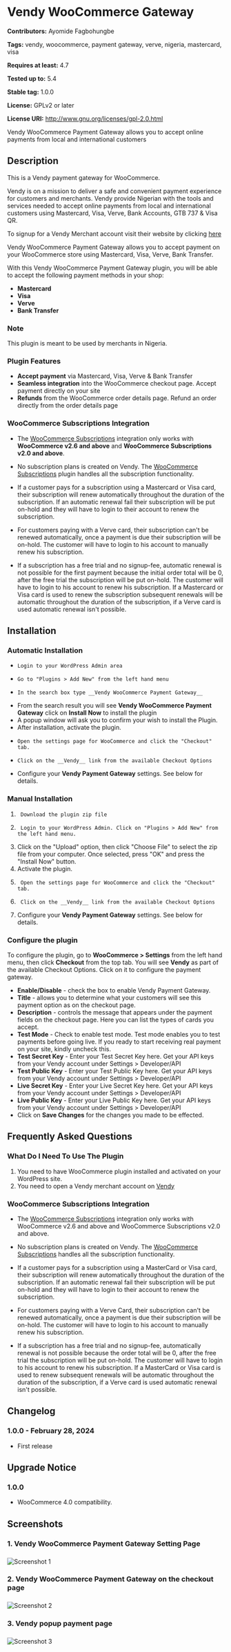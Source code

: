 # Vendy WooCommerce Gateway

**Contributors:** Ayomide Fagbohungbe

**Tags:** vendy, woocommerce, payment gateway, verve, nigeria, mastercard, visa

**Requires at least:** 4.7

**Tested up to:** 5.4

**Stable tag:** 1.0.0

**License:** GPLv2 or later

**License URI:** http://www.gnu.org/licenses/gpl-2.0.html

Vendy WooCommerce Payment Gateway allows you to accept online payments from local and international customers

## Description

This is a Vendy payment gateway for WooCommerce.

Vendy is on a mission to deliver a safe and convenient payment experience for customers and merchants. Vendy provide Nigerian with the tools and services needed to accept online payments from local and international customers using Mastercard, Visa, Verve, Bank Accounts, GTB 737 & Visa QR.

To signup for a Vendy Merchant account visit their website by clicking [here](https://myvendy.com)

Vendy WooCommerce Payment Gateway allows you to accept payment on your WooCommerce store using Mastercard, Visa, Verve, Bank Transfer.

With this Vendy WooCommerce Payment Gateway plugin, you will be able to accept the following payment methods in your shop:

- **Mastercard**
- **Visa**
- **Verve**
- **Bank Transfer**

### Note

This plugin is meant to be used by merchants in Nigeria.

### Plugin Features

- **Accept payment** via Mastercard, Visa, Verve & Bank Transfer
- **Seamless integration** into the WooCommerce checkout page. Accept payment directly on your site
- **Refunds** from the WooCommerce order details page. Refund an order directly from the order details page

### WooCommerce Subscriptions Integration

- The [WooCommerce Subscriptions](https://woocommerce.com/products/woocommerce-subscriptions/) integration only works with **WooCommerce v2.6 and above** and **WooCommerce Subscriptions v2.0 and above**.

- No subscription plans is created on Vendy. The [WooCommerce Subscriptions](https://woocommerce.com/products/woocommerce-subscriptions/) plugin handles all the subscription functionality.

- If a customer pays for a subscription using a Mastercard or Visa card, their subscription will renew automatically throughout the duration of the subscription. If an automatic renewal fail their subscription will be put on-hold and they will have to login to their account to renew the subscription.

- For customers paying with a Verve card, their subscription can't be renewed automatically, once a payment is due their subscription will be on-hold. The customer will have to login to his account to manually renew his subscription.

- If a subscription has a free trial and no signup-fee, automatic renewal is not possible for the first payment because the initial order total will be 0, after the free trial the subscription will be put on-hold. The customer will have to login to his account to renew his subscription. If a Mastercard or Visa card is used to renew the subscription subsequent renewals will be automatic throughout the duration of the subscription, if a Verve card is used automatic renewal isn't possible.

## Installation

### Automatic Installation

-     Login to your WordPress Admin area
-     Go to "Plugins > Add New" from the left hand menu
-     In the search box type __Vendy WooCommerce Payment Gateway__
- From the search result you will see **Vendy WooCommerce Payment Gateway** click on **Install Now** to install the plugin
- A popup window will ask you to confirm your wish to install the Plugin.
- After installation, activate the plugin.
-     Open the settings page for WooCommerce and click the "Checkout" tab.
-     Click on the __Vendy__ link from the available Checkout Options
- Configure your **Vendy Payment Gateway** settings. See below for details.

### Manual Installation

1.      Download the plugin zip file
2.      Login to your WordPress Admin. Click on "Plugins > Add New" from the left hand menu.
3.  Click on the "Upload" option, then click "Choose File" to select the zip file from your computer. Once selected, press "OK" and press the "Install Now" button.
4.  Activate the plugin.
5.      Open the settings page for WooCommerce and click the "Checkout" tab.
6.      Click on the __Vendy__ link from the available Checkout Options
7.  Configure your **Vendy Payment Gateway** settings. See below for details.

### Configure the plugin

To configure the plugin, go to **WooCommerce > Settings** from the left hand menu, then click **Checkout** from the top tab. You will see **Vendy** as part of the available Checkout Options. Click on it to configure the payment gateway.

- **Enable/Disable** - check the box to enable Vendy Payment Gateway.
- **Title** - allows you to determine what your customers will see this payment option as on the checkout page.
- **Description** - controls the message that appears under the payment fields on the checkout page. Here you can list the types of cards you accept.
- **Test Mode** - Check to enable test mode. Test mode enables you to test payments before going live. If you ready to start receiving real payment on your site, kindly uncheck this.
- **Test Secret Key** - Enter your Test Secret Key here. Get your API keys from your Vendy account under Settings > Developer/API
- **Test Public Key** - Enter your Test Public Key here. Get your API keys from your Vendy account under Settings > Developer/API
- **Live Secret Key** - Enter your Live Secret Key here. Get your API keys from your Vendy account under Settings > Developer/API
- **Live Public Key** - Enter your Live Public Key here. Get your API keys from your Vendy account under Settings > Developer/API
- Click on **Save Changes** for the changes you made to be effected.

## Frequently Asked Questions

### What Do I Need To Use The Plugin

1. You need to have WooCommerce plugin installed and activated on your WordPress site.
2. You need to open a Vendy merchant account on [Vendy](https://dashboard.vendy.money)

### WooCommerce Subscriptions Integration

- The [WooCommerce Subscriptions](https://woocommerce.com/products/woocommerce-subscriptions/) integration only works with WooCommerce v2.6 and above and WooCommerce Subscriptions v2.0 and above.

- No subscription plans is created on Vendy. The [WooCommerce Subscriptions](https://woocommerce.com/products/woocommerce-subscriptions/) handles all the subscription functionality.

- If a customer pays for a subscription using a MasterCard or Visa card, their subscription will renew automatically throughout the duration of the subscription. If an automatic renewal fail their subscription will be put on-hold and they will have to login to their account to renew the subscription.

- For customers paying with a Verve Card, their subscription can't be renewed automatically, once a payment is due their subscription will be on-hold. The customer will have to login to his account to manually renew his subscription.

- If a subscription has a free trial and no signup-fee, automatically renewal is not possible because the order total will be 0, after the free trial the subscription will be put on-hold. The customer will have to login to his account to renew his subscription. If a MasterCard or Visa card is used to renew subsequent renewals will be automatic throughout the duration of the subscription, if a Verve card is used automatic renewal isn't possible.

## Changelog

### 1.0.0 - February 28, 2024

- First release

## Upgrade Notice

### 1.0.0

- WooCommerce 4.0 compatibility.

## Screenshots

### 1. Vendy WooCommerce Payment Gateway Setting Page

###

![Screenshot 1](https://github.com/VendyInc/woo-vendy/blob/master/assets/images/screenshot-1.png)

### 2. Vendy WooCommerce Payment Gateway on the checkout page

###

![Screenshot 2](https://github.com/VendyInc/woo-vendy/blob/master/assets/images/screenshot-2.png)

### 3. Vendy popup payment page

###

![Screenshot 3](https://github.com/VendyInc/woo-vendy/blob/master/assets/images/screenshot-3.png)

